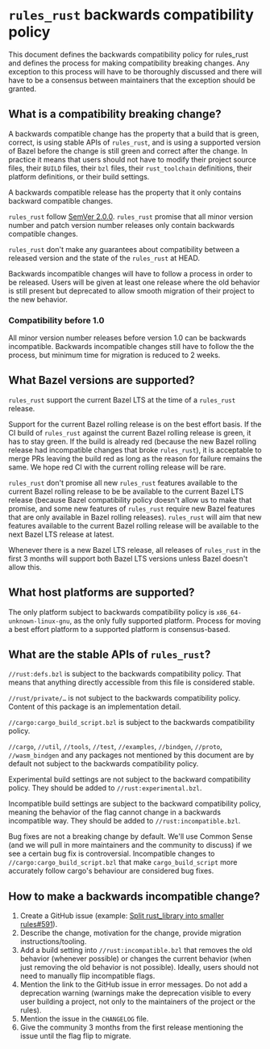 # `rules_rust` backwards compatibility policy

This document defines the backwards compatibility policy for rules_rust and
defines the process for making compatibility breaking changes. Any exception to
this process will have to be thoroughly discussed and there will have to be a
consensus between maintainers that the exception should be granted.

## What is a compatibility breaking change?

A backwards compatible change has the property that a build that is green,
correct, is using stable APIs of `rules_rust`, and is using a supported version
of Bazel before the change is still green and correct after the change. In
practice it means that users should not have to modify their project source
files, their `BUILD` files, their `bzl` files, their `rust_toolchain`
definitions, their platform definitions, or their build settings.

A backwards compatible release has the property that it only contains backward
compatible changes.

`rules_rust` follow [SemVer 2.0.0](https://semver.org/). `rules_rust` promise
that all minor version number and patch version number releases only contain
backwards compatible changes.

`rules_rust` don't make any guarantees about compatibility between a released
version and the state of the `rules_rust` at HEAD.

Backwards incompatible changes will have to follow a process in order to be
released. Users will be given at least one release where the old behavior is
still present but deprecated to allow smooth migration of their project to the
new behavior.

### Compatibility before 1.0

All minor version number releases before version 1.0 can be backwards incompatible.
Backwards incompatible changes still have to follow the the process, but minimum
time for migration is reduced to 2 weeks.

## What Bazel versions are supported?

`rules_rust` support the current Bazel LTS at the time of a `rules_rust`
release.

Support for the current Bazel rolling release is on the best effort basis. If
the CI build of `rules_rust` against the current Bazel rolling release is green,
it has to stay green. If the build is already red (because the new Bazel rolling
release had incompatible changes that broke `rules_rust`), it is acceptable to
merge PRs leaving the build red as long as the reason for failure remains the
same. We hope red CI with the current rolling release will be rare.

`rules_rust` don't promise all new `rules_rust` features available to the
current Bazel rolling release to be be available to the current Bazel LTS
release (because Bazel compatibility policy doesn't allow us to make that
promise, and some new features of `rules_rust` require new Bazel features that
are only available in Bazel rolling releases). `rules_rust` will aim that new
features available to the current Bazel rolling release will be available to the
next Bazel LTS release at latest.

Whenever there is a new Bazel LTS release, all releases of `rules_rust` in the
first 3 months will support both Bazel LTS versions unless Bazel doesn't allow this.

## What host platforms are supported?

The only platform subject to backwards compatibility policy is
`x86_64-unknown-linux-gnu`, as the only fully supported platform. Process for
moving a best effort platform to a supported platform is consensus-based.

## What are the stable APIs of `rules_rust`?

`//rust:defs.bzl` is subject to the backwards compatibility policy. That means
that anything directly accessible from this file is considered stable.

`//rust/private/…` is not subject to the backwards compatibility policy. Content
of this package is an implementation detail.

`//cargo:cargo_build_script.bzl` is subject to the backwards compatibility policy.

`//cargo`, `//util`, `//tools`, `//test`, `//examples`, `//bindgen`, `//proto`,
`//wasm_bindgen` and any packages not mentioned by this document are by default
not subject to the backwards compatibility policy.

Experimental build settings are not subject to the backward compatibility
policy. They should be added to `//rust:experimental.bzl`.

Incompatible build settings are subject to the backward compatibility policy,
meaning the behavior of the flag cannot change in a backwards incompatible way.
They should be added to `//rust:incompatible.bzl`.

Bug fixes are not a breaking change by default. We'll use Common Sense (and we
will pull in more maintainers and the community to discuss) if we see a certain
bug fix is controversial. Incompatible changes to
`//cargo:cargo_build_script.bzl` that make `cargo_build_script` more accurately
follow cargo's behaviour are considered bug fixes.

## How to make a backwards incompatible change?

1. Create a GitHub issue (example:
[Split rust_library into smaller rules#591](https://github.com/bazelbuild/rules_rust/issues/591)).
2. Describe the change, motivation for the change, provide migration
instructions/tooling.
3. Add a build setting into `//rust:incompatible.bzl` that removes the old
behavior (whenever possible) or changes the current behavior (when just
removing the old behavior is not possible). Ideally, users should not need to
manually flip incompatible flags.
4. Mention the link to the GitHub issue in error messages. Do not add a
deprecation warning (warnings make the deprecation visible to every user
building a project, not only to the maintainers of the project or the rules).
5. Mention the issue in the `CHANGELOG` file.
6. Give the community 3 months from the first release mentioning the issue until
the flag flip to migrate.
